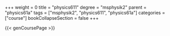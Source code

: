 +++
weight = 0
title = "physics611"
degree = "msphysik2"
parent = "physics61a"
tags = ["msphysik2", "physics611", "physics61a"]
categories = ["course"]
bookCollapseSection = false
+++

{{< genCoursePage >}}
